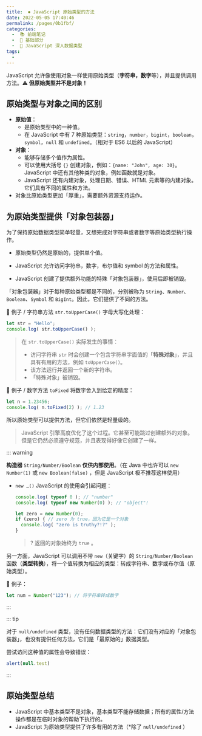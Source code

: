 ```yaml
---
title:  ⏺ JavaScript 原始类型的方法
date: 2022-05-05 17:40:46
permalink: /pages/0b1fbf/
categories:
  -  📚 前端笔记
  -  🚶 基础部分
  -  📕 JavaScript 深入数据类型
tags:
  - 
---
```



JavaScript 允许像使用对象一样使用原始类型（**字符串，数字**等），并且提供调用方法。**⚠️ 但原始类型并不是对象！**



## 原始类型与对象之间的区别

+ **原始值**：
  + 是原始类型中的一种值。
  + 在 JavaScript 中有 7 种原始类型：`string`，`number`，`bigint`，`boolean`，`symbol`，`null` 和 `undefined`。（相对于 ES6 以后的 JavaScript）
+ **对象**：
  + 能够存储多个值作为属性。
  + 可以使用大括号 `{}` 创建对象，例如：`{name: "John", age: 30}`。JavaScript 中还有其他种类的对象，例如函数就是对象。
  + JavaScript 还有内建对象，处理日期、错误、HTML 元素等的内建对象。它们具有不同的属性和方法。
+ 对象比原始类型更加「厚重」，需要额外资源支持运作。



## 为原始类型提供「对象包装器」

为了保持原始数据类型简单轻量，又想完成对字符串或者数字等原始类型执行操作。

+ 原始类型仍然是原始的，提供单个值。

+ JavaScript 允许访问字符串，数字，布尔值和 symbol 的方法和属性。
+ JavaScript 创建了提供额外功能的特殊「对象包装器」，使用后即被销毁。



「对象包装器」对于每种原始类型都是不同的，分别被称为 `String`、`Number`、`Boolean`、`Symbol` 和 `BigInt`。因此，它们提供了不同的方法。



🌰 例子 / 字符串方法 `str.toUpperCase()` 字母大写化处理：

```js
let str = "Hello";
console.log( str.toUpperCase() );
```

> 在 `str.toUpperCase()` 实际发生的事情：
>
> + 访问字符串 `str` 时会创建一个包含字符串字面值的「**特殊对象**」，并且具有有用的方法，例如 `toUpperCase()`。
> + 该方法运行并返回一个新的字符串。
> + 「特殊对象」被销毁。

🌰 例子 / 数字方法 `toFixed` 将数字舍入到给定的精度：

```js
let n = 1.23456;
console.log( n.toFixed(2) ); // 1.23
```



所以原始类型可以提供方法，但它们依然是轻量级的。

> JavaScript 引擎高度优化了这个过程。它甚至可能跳过创建额外的对象。但是它仍然必须遵守规范，并且表现得好像它创建了一样。



::: warning

**构造器** `String/Number/Boolean` **仅供内部使用**。（在 Java 中也许可以 `new Number(1)` 或 `new Boolean(false)` ，但是 JavaScript 极不推荐这样使用）

+ `new …()`  JavaScript 的使用会引起问题：

  ```js
  console.log( typeof 0 ); // "number"
  console.log( typeof new Number(0) ); // "object"!
  ```

  ```js
  let zero = new Number(0);
  if (zero) { // zero 为 true，因为它是一个对象
    console.log( "zero is truthy?!?" );
  }
  ```

  > ? 返回的对象始终为 `true` 。

另一方面，JavaScript 可以调用不带 `new`（关键字）的 `String/Number/Boolean` 函数（**类型转换**），将一个值转换为相应的类型：转成字符串、数字或布尔值（原始类型）。

🌰 例子：
```js
let num = Number("123"); // 将字符串转成数字
```

:::

::: tip

对于 `null/undefined` 类型，没有任何数据类型的方法：它们没有对应的「对象包装器」，也没有提供任何方法，它们是「最原始的」数据类型。

尝试访问这种值的属性会导致错误：
```js
alert(null.test)
```

:::



## 原始类型总结

+ JavaScript 中基本类型不是对象，基本类型不能存储数据；所有的属性/方法操作都是在临时对象的帮助下执行的。
+ JavaScript 为原始类型提供了许多有用的方法（*除了 `null/undefined` ）



